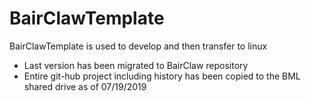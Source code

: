 # BairClawTemplate
BairClawTemplate is used to develop and then transfer to linux

- Last version has been migrated to BairClaw repository
- Entire git-hub project including history has been copied to the BML shared drive as of 07/19/2019
